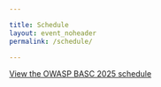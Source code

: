 ```yaml
---

title: Schedule
layout: event_noheader
permalink: /schedule/

---
```


<!--<a id="sched-embed" href="//owasp2022globalappsecsf.sched.com/" data-sched-sidebar="no">View the OWASP 2022 Global AppSec San Francisco schedule &amp; directory.</a><script type="text/javascript" src="//owasp2022globalappsecsf.sched.com/js/embed.js"></script>-->

<a id="sched-embed" href="https://owaspbasc2025.sched.com/" data-sched-sidebar="no">View the OWASP BASC 2025 schedule</a><script type="text/javascript" src="https://owaspbasc2025.sched.com/js/embed.js"></script>